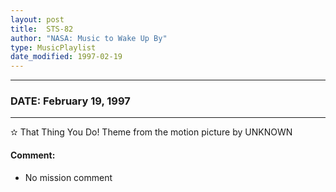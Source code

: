 ```yaml
---
layout: post
title:  STS-82
author: "NASA: Music to Wake Up By"
type: MusicPlaylist
date_modified: 1997-02-19
---
```


----
### DATE: February 19, 1997
----
✫ That Thing You Do! Theme from the motion picture by UNKNOWN

#### Comment:
* No mission comment
